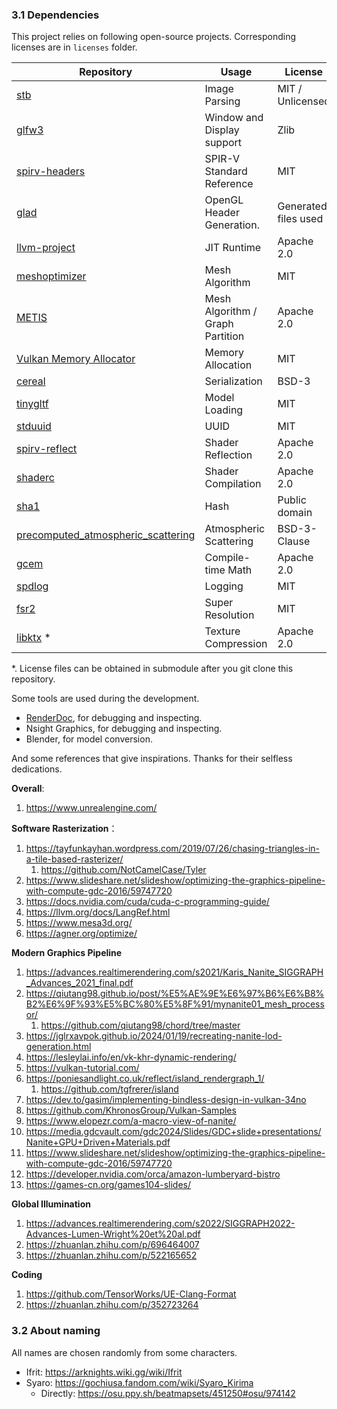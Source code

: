
### 3.1 Dependencies

This project relies on following open-source projects. Corresponding licenses are in `licenses` folder.

| Repository                                                   | Usage                            | License              |
| ------------------------------------------------------------ | -------------------------------- | -------------------- |
| [stb](https://github.com/nothings/stb)                       | Image Parsing                    | MIT / Unlicensed     |
| [glfw3](https://github.com/glfw/glfw)                        | Window and Display support       | Zlib                 |
| [spirv-headers](https://github.com/KhronosGroup/SPIRV-Headers/) | SPIR-V Standard Reference        | MIT                  |
| [glad](https://github.com/Dav1dde/glad/)                     | OpenGL Header Generation.        | Generated files used |
| [llvm-project](https://github.com/llvm/llvm-project)         | JIT Runtime                      | Apache 2.0           |
| [meshoptimizer](https://github.com/zeux/meshoptimizer)       | Mesh Algorithm                   | MIT                  |
| [METIS](https://github.com/KarypisLab/METIS/)                | Mesh Algorithm / Graph Partition | Apache 2.0           |
| [Vulkan Memory Allocator](https://github.com/GPUOpen-LibrariesAndSDKs/VulkanMemoryAllocator) | Memory Allocation                | MIT                  |
| [cereal](https://github.com/USCiLab/cereal)                  | Serialization                    | BSD-3                |
| [tinygltf](https://github.com/syoyo/tinygltf/tree/release)   | Model Loading                    | MIT                  |
| [stduuid](https://github.com/mariusbancila/stduuid)          | UUID                             | MIT                  |
| [spirv-reflect](https://github.com/KhronosGroup/SPIRV-Reflect) | Shader Reflection                | Apache 2.0           |
| [shaderc](https://github.com/google/shaderc?tab=License-1-ov-file#readme) | Shader Compilation               | Apache 2.0           |
| [sha1](https://github.com/vog/sha1)                          | Hash                             | Public domain        |
| [precomputed_atmospheric_scattering](https://github.com/ebruneton/precomputed_atmospheric_scattering) | Atmospheric Scattering           | BSD-3-Clause         |
| [gcem](https://github.com/kthohr/gcem)                       | Compile-time Math                | Apache 2.0           |
| [spdlog](https://github.com/gabime/spdlog.git)               | Logging                          | MIT                  |
| [fsr2](https://github.com/GPUOpen-Effects/FidelityFX-FSR2)   | Super Resolution                 | MIT                  |
| [libktx](https://github.com/KhronosGroup/KTX-Software/blob/main/) * | Texture Compression              | Apache 2.0           |

*. License files can be obtained in submodule after you git clone this repository.



Some tools are used during the development.

- [RenderDoc](https://renderdoc.org/), for debugging and inspecting.
- Nsight Graphics, for debugging and inspecting.
- Blender, for model conversion.



And some references that give inspirations. Thanks for their selfless dedications.

**Overall**:
1. https://www.unrealengine.com/

**Software Rasterization**：

1. https://tayfunkayhan.wordpress.com/2019/07/26/chasing-triangles-in-a-tile-based-rasterizer/
   1. https://github.com/NotCamelCase/Tyler
2. https://www.slideshare.net/slideshow/optimizing-the-graphics-pipeline-with-compute-gdc-2016/59747720
3. https://docs.nvidia.com/cuda/cuda-c-programming-guide/
4. https://llvm.org/docs/LangRef.html
5. https://www.mesa3d.org/
6. https://agner.org/optimize/

**Modern Graphics Pipeline**

1. https://advances.realtimerendering.com/s2021/Karis_Nanite_SIGGRAPH_Advances_2021_final.pdf
2. https://qiutang98.github.io/post/%E5%AE%9E%E6%97%B6%E6%B8%B2%E6%9F%93%E5%BC%80%E5%8F%91/mynanite01_mesh_processor/
   1. https://github.com/qiutang98/chord/tree/master
3. https://jglrxavpok.github.io/2024/01/19/recreating-nanite-lod-generation.html
4. https://lesleylai.info/en/vk-khr-dynamic-rendering/
5. https://vulkan-tutorial.com/
6. https://poniesandlight.co.uk/reflect/island_rendergraph_1/
   1. https://github.com/tgfrerer/island
7. https://dev.to/gasim/implementing-bindless-design-in-vulkan-34no
8. https://github.com/KhronosGroup/Vulkan-Samples
9. https://www.elopezr.com/a-macro-view-of-nanite/
10. https://media.gdcvault.com/gdc2024/Slides/GDC+slide+presentations/Nanite+GPU+Driven+Materials.pdf
11. https://www.slideshare.net/slideshow/optimizing-the-graphics-pipeline-with-compute-gdc-2016/59747720
12. https://developer.nvidia.com/orca/amazon-lumberyard-bistro
13. https://games-cn.org/games104-slides/

**Global Illumination**
1. https://advances.realtimerendering.com/s2022/SIGGRAPH2022-Advances-Lumen-Wright%20et%20al.pdf
2. https://zhuanlan.zhihu.com/p/696464007
3. https://zhuanlan.zhihu.com/p/522165652

**Coding**
1. https://github.com/TensorWorks/UE-Clang-Format
2. https://zhuanlan.zhihu.com/p/352723264


### 3.2 About naming
All names are chosen randomly from some characters.

- Ifrit: https://arknights.wiki.gg/wiki/Ifrit
- Syaro: https://gochiusa.fandom.com/wiki/Syaro_Kirima
  - Directly: https://osu.ppy.sh/beatmapsets/451250#osu/974142
